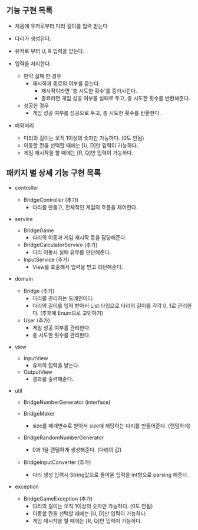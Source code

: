 ## 기능 구현 목록

- 처음에 유저로부터 다리 길이를 입력 받는다
- 다리가 생성된다.
- 유저로 부터 U, R 입력을 받는다.
- 입력을 처리한다.
    - 만약 실패 한 경우
        - 재시작과 종료의 여부를 묻는다.
            - 재시작이라면 '총 시도한 횟수'를 증가시킨다.
            - 종료라면 게임 성공 여부를 실패로 두고, 총 시도한 횟수를 반환해준다.
    - 성공한 경우
        - 게임 성공 여부를 성공으로 두고, 총 시도한 횟수를 반환한다.

- 예외처리
    - 다리의 길이는 오직 1이상의 숫자만 가능하다. (0도 안됨)
    - 이동할 칸을 선택할 때에는 [U, D]만 입력이 가능하다.
    - 게임 재시작을 할 때에는 [R, Q]만 입력이 가능하다.

## 패키지 별 상세 기능 구현 목록

- controller
    - BridgeController (추가)
        - 다리를 만들고, 전체적인 게임의 흐름을 제어한다.

- service
    - BridgeGame
        - 다리의 이동과 게임 재시작 등을 담당해준다.
    - BridgeCalculatorService (추가)
        - 다리 이동시 실패 유무를 판단해준다.
    - InputService (추가)
        - View를 호출해서 입력을 받고 리턴해준다.

- domain
    - Bridge (추가)
        - 다리를 관리하는 도메인이다.
        - 다리의 길이를 입력 받아서 List<Integer> 타입으로 다리의 길이를 각각 0, 1로 관리한다. (추후에 Enum으로 고민하기)
    - User (추가)
        - 게임 성공 여부를 관리한다.
        - 총 시도한 횟수를 관리한다.

- view
    - InputView
        - 유저의 입력을 받는다.
    - OutputView
        - 결과를 출력해준다.

- util
    - BridgeNumberGenerator (interface)
    - BridgeMaker
        - size를 매개변수로 받아서 size에 해당하는 다리를 만들어준다. (랜덤하게)

    - BridgeRandomNumberGenerator
        - 0과 1을 랜덤하게 생성해준다. (다리의 값)
    - BridgeInputConverter (추가)
        - 다리 생성 입력시 String값으로 들어온 입력을 int형으로 parsing 해준다.

- exception
    - BridgeGameException (추가)
        - 다리의 길이는 오직 1이상의 숫자만 가능하다. (0도 안됨)
        - 이동할 칸을 선택할 때에는 [U, D]만 입력이 가능하다.
        - 게임 재시작을 할 때에는 [R, Q]만 입력이 가능하다.